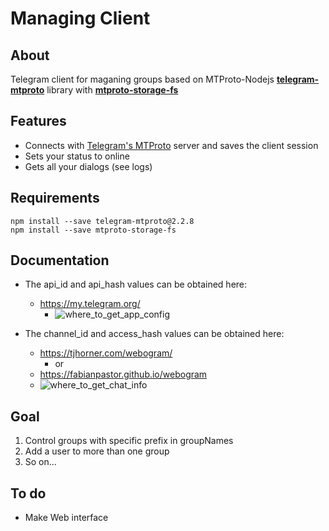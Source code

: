 # Managing Client

## About
Telegram client for maganing groups based on MTProto-Nodejs [**telegram-mtproto**](https://github.com/zerobias/telegram-mtproto) library with [**mtproto-storage-fs**](https://www.npmjs.com/package/mtproto-storage-fs)


## Features
- Connects with [Telegram's MTProto](https://core.telegram.org/mtproto) server and saves the client session
- Sets your status to online
- Gets all your dialogs (see logs)

## Requirements
```
npm install --save telegram-mtproto@2.2.8
npm install --save mtproto-storage-fs
```

## Documentation
- The api_id and api_hash values can be obtained here: 
  - https://my.telegram.org/
    - ![where_to_get_app_config](https://raw.githubusercontent.com/Kati3e/KatBot-MTProto-Nodejs/master/images/where_to_get_app_config.png)  

- The channel_id and access_hash values can be obtained here:
  - https://tjhorner.com/webogram/
    - or
  - https://fabianpastor.github.io/webogram
  - ![where_to_get_chat_info](https://raw.githubusercontent.com/Kati3e/KatBot-MTProto-Nodejs/master/images/where_to_get_chat_info.png)  

## Goal
1. Control groups with specific prefix in groupNames
2. Add a user to more than one group
3. So on...

## To do
- Make Web interface